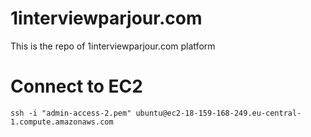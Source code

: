 # 1interviewparjour.com

This is the repo of 1interviewparjour.com platform

# Connect to EC2

`ssh -i "admin-access-2.pem" ubuntu@ec2-18-159-168-249.eu-central-1.compute.amazonaws.com`
